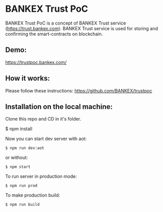 # BANKEX Trust PoC

BANKEX Trust PoC is a concept of BANKEX Trust service (https://trust.bankex.com). BANKEX Trust service is used for storing and confirming the smart-contracts on blockchain. 

## Demo:
https://trustpoc.bankex.com/

## How it works:

Please follow these instructions:
https://github.com/BANKEX/trustpoc

## Installation on the local machine:

Clone this repo and CD in it's folder.

$ npm install

Now you can start dev server with aot:

`$ npm run dev:aot`

or without:

`$ npm start`

To run server in production mode:

`$ npm run prod`

To make production build: 

`$ npm run build`
